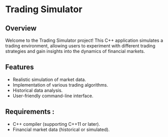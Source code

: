 # Trading Simulator
## Overview
Welcome to the Trading Simulator project! This C++ application simulates a trading environment, allowing users to experiment with different trading strategies and gain insights into the dynamics of financial markets.

## Features
- Realistic simulation of market data.
- Implementation of various trading algorithms.
- Historical data analysis.
- User-friendly command-line interface.
## Requirements :
- C++ compiler (supporting C++11 or later).
- Financial market data (historical or simulated).


